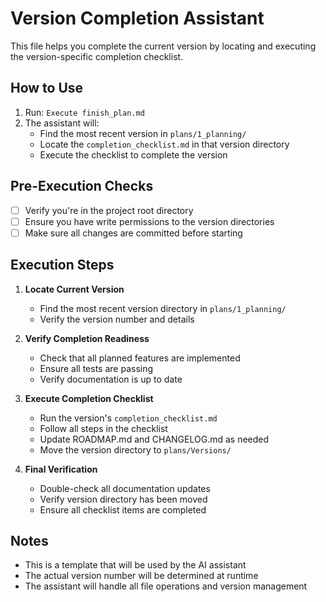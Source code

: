 # Version Completion Assistant

This file helps you complete the current version by locating and executing the version-specific completion checklist.

## How to Use
1. Run: `Execute finish_plan.md`
2. The assistant will:
   - Find the most recent version in `plans/1_planning/`
   - Locate the `completion_checklist.md` in that version directory
   - Execute the checklist to complete the version

## Pre-Execution Checks
- [ ] Verify you're in the project root directory
- [ ] Ensure you have write permissions to the version directories
- [ ] Make sure all changes are committed before starting

## Execution Steps
1. **Locate Current Version**
   - Find the most recent version directory in `plans/1_planning/`
   - Verify the version number and details

2. **Verify Completion Readiness**
   - Check that all planned features are implemented
   - Ensure all tests are passing
   - Verify documentation is up to date

3. **Execute Completion Checklist**
   - Run the version's `completion_checklist.md`
   - Follow all steps in the checklist
   - Update ROADMAP.md and CHANGELOG.md as needed
   - Move the version directory to `plans/Versions/`

4. **Final Verification**
   - Double-check all documentation updates
   - Verify version directory has been moved
   - Ensure all checklist items are completed

## Notes
- This is a template that will be used by the AI assistant
- The actual version number will be determined at runtime
- The assistant will handle all file operations and version management
